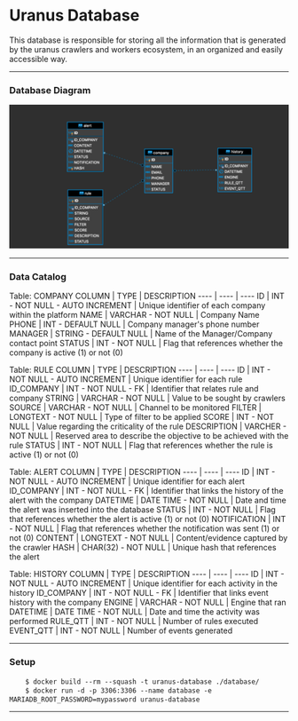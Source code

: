 # Uranus Database 

This database is responsible for storing all the information that is generated by the uranus crawlers and workers ecosystem, in an organized and easily accessible way.

---

### Database Diagram

![](/files/uranus_database_diagram.png) 

---

### Data Catalog

Table: COMPANY 
COLUMN | TYPE | DESCRIPTION
---- | ---- | ----
ID | INT - NOT NULL - AUTO INCREMENT | Unique identifier of each company within the platform
NAME | VARCHAR - NOT NULL | Company Name
PHONE | INT - DEFAULT NULL | Company manager's phone number
MANAGER | STRING - DEFAULT NULL | Name of the Manager/Company contact point
STATUS |  INT - NOT NULL | Flag that references whether the company is active (1) or not (0)

Table: RULE
COLUMN | TYPE | DESCRIPTION
---- | ---- | ----
ID | INT - NOT NULL - AUTO INCREMENT | Unique identifier for each rule
ID_COMPANY | INT - NOT NULL - FK | Identifier that relates rule and company
STRING | VARCHAR - NOT NULL | Value to be sought by crawlers
SOURCE | VARCHAR - NOT NULL | Channel to be monitored
FILTER | LONGTEXT - NOT NULL | Type of filter to be applied
SCORE |  INT - NOT NULL | Value regarding the criticality of the rule
DESCRIPTION | VARCHER - NOT NULL | Reserved area to describe the objective to be achieved with the rule
STATUS | INT - NOT NULL | Flag that references whether the rule is active (1) or not (0)

Table: ALERT 
COLUMN | TYPE | DESCRIPTION
---- | ---- | ----
ID | INT - NOT NULL - AUTO INCREMENT |  Unique identifier for each alert
ID_COMPANY | INT - NOT NULL - FK | Identifier that links the history of the alert with the company
DATETIME | DATE TIME - NOT NULL | Date and time the alert was inserted into the database
STATUS | INT - NOT NULL | Flag that references whether the alert is active (1) or not (0)
NOTIFICATION | INT - NOT NULL | Flag that references whether the notification was sent (1) or not (0)
CONTENT | LONGTEXT - NOT NULL | Content/evidence captured by the crawler
HASH | CHAR(32) - NOT NULL | Unique hash that references the alert

Table: HISTORY 
COLUMN | TYPE | DESCRIPTION
---- | ---- | ----
ID | INT - NOT NULL - AUTO INCREMENT |  Unique identifier for each activity in the history
ID_COMPANY | INT - NOT NULL - FK | Identifier that links event history with the company
ENGINE | VARCHAR - NOT NULL | Engine that ran
DATETIME | DATE TIME - NOT NULL | Date and time the activity was performed
RULE_QTT | INT - NOT NULL | Number of rules executed
EVENT_QTT | INT - NOT NULL | Number of events generated

---

### Setup

```
    $ docker build --rm --squash -t uranus-database ./database/
    $ docker run -d -p 3306:3306 --name database -e MARIADB_ROOT_PASSWORD=mypassword uranus-database
```

---